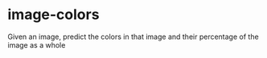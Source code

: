 # image-colors
Given an image, predict the colors in that image and their percentage of the image as a whole
